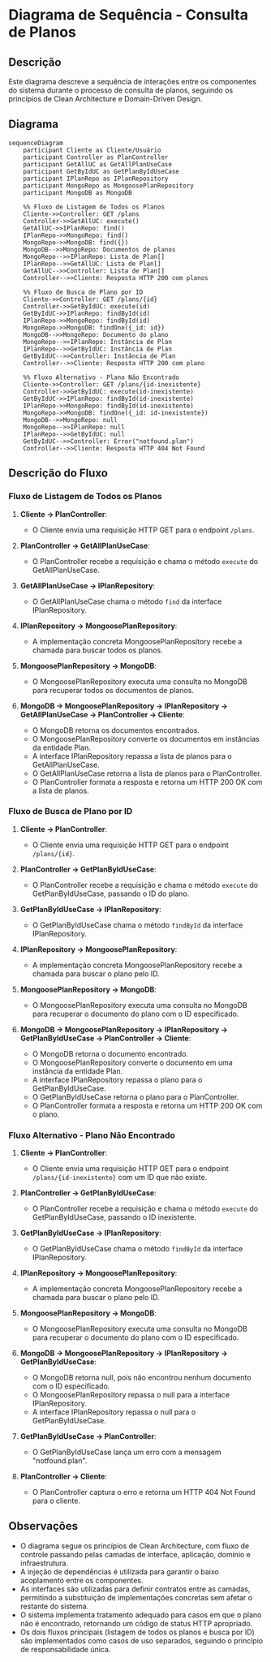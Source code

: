 # Diagrama de Sequência - Consulta de Planos

## Descrição
Este diagrama descreve a sequência de interações entre os componentes do sistema durante o processo de consulta de planos, seguindo os princípios de Clean Architecture e Domain-Driven Design.

## Diagrama

```mermaid
sequenceDiagram
    participant Cliente as Cliente/Usuário
    participant Controller as PlanController
    participant GetAllUC as GetAllPlanUseCase
    participant GetByIdUC as GetPlanByIdUseCase
    participant IPlanRepo as IPlanRepository
    participant MongoRepo as MongoosePlanRepository
    participant MongoDB as MongoDB

    %% Fluxo de Listagem de Todos os Planos
    Cliente->>Controller: GET /plans
    Controller->>GetAllUC: execute()
    GetAllUC->>IPlanRepo: find()
    IPlanRepo->>MongoRepo: find()
    MongoRepo->>MongoDB: find({})
    MongoDB-->>MongoRepo: Documentos de planos
    MongoRepo-->>IPlanRepo: Lista de Plan[]
    IPlanRepo-->>GetAllUC: Lista de Plan[]
    GetAllUC-->>Controller: Lista de Plan[]
    Controller-->>Cliente: Resposta HTTP 200 com planos

    %% Fluxo de Busca de Plano por ID
    Cliente->>Controller: GET /plans/{id}
    Controller->>GetByIdUC: execute(id)
    GetByIdUC->>IPlanRepo: findById(id)
    IPlanRepo->>MongoRepo: findById(id)
    MongoRepo->>MongoDB: findOne({_id: id})
    MongoDB-->>MongoRepo: Documento do plano
    MongoRepo-->>IPlanRepo: Instância de Plan
    IPlanRepo-->>GetByIdUC: Instância de Plan
    GetByIdUC-->>Controller: Instância de Plan
    Controller-->>Cliente: Resposta HTTP 200 com plano

    %% Fluxo Alternativo - Plano Não Encontrado
    Cliente->>Controller: GET /plans/{id-inexistente}
    Controller->>GetByIdUC: execute(id-inexistente)
    GetByIdUC->>IPlanRepo: findById(id-inexistente)
    IPlanRepo->>MongoRepo: findById(id-inexistente)
    MongoRepo->>MongoDB: findOne({_id: id-inexistente})
    MongoDB-->>MongoRepo: null
    MongoRepo-->>IPlanRepo: null
    IPlanRepo-->>GetByIdUC: null
    GetByIdUC-->>Controller: Error("notfound.plan")
    Controller-->>Cliente: Resposta HTTP 404 Not Found
```

## Descrição do Fluxo

### Fluxo de Listagem de Todos os Planos

1. **Cliente → PlanController**:
   - O Cliente envia uma requisição HTTP GET para o endpoint `/plans`.

2. **PlanController → GetAllPlanUseCase**:
   - O PlanController recebe a requisição e chama o método `execute` do GetAllPlanUseCase.

3. **GetAllPlanUseCase → IPlanRepository**:
   - O GetAllPlanUseCase chama o método `find` da interface IPlanRepository.

4. **IPlanRepository → MongoosePlanRepository**:
   - A implementação concreta MongoosePlanRepository recebe a chamada para buscar todos os planos.

5. **MongoosePlanRepository → MongoDB**:
   - O MongoosePlanRepository executa uma consulta no MongoDB para recuperar todos os documentos de planos.

6. **MongoDB → MongoosePlanRepository → IPlanRepository → GetAllPlanUseCase → PlanController → Cliente**:
   - O MongoDB retorna os documentos encontrados.
   - O MongoosePlanRepository converte os documentos em instâncias da entidade Plan.
   - A interface IPlanRepository repassa a lista de planos para o GetAllPlanUseCase.
   - O GetAllPlanUseCase retorna a lista de planos para o PlanController.
   - O PlanController formata a resposta e retorna um HTTP 200 OK com a lista de planos.

### Fluxo de Busca de Plano por ID

1. **Cliente → PlanController**:
   - O Cliente envia uma requisição HTTP GET para o endpoint `/plans/{id}`.

2. **PlanController → GetPlanByIdUseCase**:
   - O PlanController recebe a requisição e chama o método `execute` do GetPlanByIdUseCase, passando o ID do plano.

3. **GetPlanByIdUseCase → IPlanRepository**:
   - O GetPlanByIdUseCase chama o método `findById` da interface IPlanRepository.

4. **IPlanRepository → MongoosePlanRepository**:
   - A implementação concreta MongoosePlanRepository recebe a chamada para buscar o plano pelo ID.

5. **MongoosePlanRepository → MongoDB**:
   - O MongoosePlanRepository executa uma consulta no MongoDB para recuperar o documento do plano com o ID especificado.

6. **MongoDB → MongoosePlanRepository → IPlanRepository → GetPlanByIdUseCase → PlanController → Cliente**:
   - O MongoDB retorna o documento encontrado.
   - O MongoosePlanRepository converte o documento em uma instância da entidade Plan.
   - A interface IPlanRepository repassa o plano para o GetPlanByIdUseCase.
   - O GetPlanByIdUseCase retorna o plano para o PlanController.
   - O PlanController formata a resposta e retorna um HTTP 200 OK com o plano.

### Fluxo Alternativo - Plano Não Encontrado

1. **Cliente → PlanController**:
   - O Cliente envia uma requisição HTTP GET para o endpoint `/plans/{id-inexistente}` com um ID que não existe.

2. **PlanController → GetPlanByIdUseCase**:
   - O PlanController recebe a requisição e chama o método `execute` do GetPlanByIdUseCase, passando o ID inexistente.

3. **GetPlanByIdUseCase → IPlanRepository**:
   - O GetPlanByIdUseCase chama o método `findById` da interface IPlanRepository.

4. **IPlanRepository → MongoosePlanRepository**:
   - A implementação concreta MongoosePlanRepository recebe a chamada para buscar o plano pelo ID.

5. **MongoosePlanRepository → MongoDB**:
   - O MongoosePlanRepository executa uma consulta no MongoDB para recuperar o documento do plano com o ID especificado.

6. **MongoDB → MongoosePlanRepository → IPlanRepository → GetPlanByIdUseCase**:
   - O MongoDB retorna null, pois não encontrou nenhum documento com o ID especificado.
   - O MongoosePlanRepository repassa o null para a interface IPlanRepository.
   - A interface IPlanRepository repassa o null para o GetPlanByIdUseCase.

7. **GetPlanByIdUseCase → PlanController**:
   - O GetPlanByIdUseCase lança um erro com a mensagem "notfound.plan".

8. **PlanController → Cliente**:
   - O PlanController captura o erro e retorna um HTTP 404 Not Found para o cliente.

## Observações

- O diagrama segue os princípios de Clean Architecture, com fluxo de controle passando pelas camadas de interface, aplicação, domínio e infraestrutura.
- A injeção de dependências é utilizada para garantir o baixo acoplamento entre os componentes.
- As interfaces são utilizadas para definir contratos entre as camadas, permitindo a substituição de implementações concretas sem afetar o restante do sistema.
- O sistema implementa tratamento adequado para casos em que o plano não é encontrado, retornando um código de status HTTP apropriado.
- Os dois fluxos principais (listagem de todos os planos e busca por ID) são implementados como casos de uso separados, seguindo o princípio de responsabilidade única.
